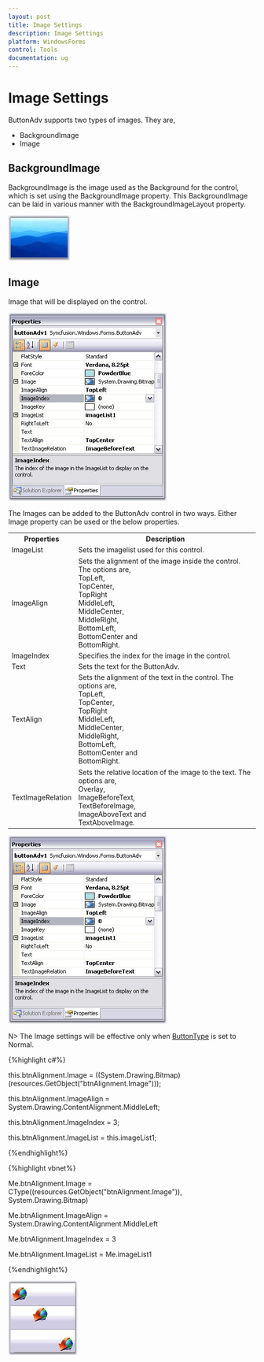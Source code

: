 ```yaml
---
layout: post
title: Image Settings
description: Image Settings
platform: WindowsForms
control: Tools
documentation: ug
---
```


# Image Settings


ButtonAdv supports two types of images. They are,

* BackgroundImage
* Image

## BackgroundImage

BackgroundImage is the image used as the Background for the control, which is set using the BackgroundImage property. This BackgroundImage can be laid in various manner with the BackgroundImageLayout property.

 ![](Overview_images/Overview_img71.jpeg)

## Image

Image that will be displayed on the control.

![](Overview_images/Overview_img73.jpeg) 



The Images can be added to the ButtonAdv control in two ways. Either Image property can be used or the below properties.


<table>
<tr>
<th>
Properties</th><th>
Description</th></tr>
<tr>
<td>
ImageList</td><td>
Sets the imagelist used for this control.</td></tr>
<tr>
<td>
ImageAlign</td><td>
Sets the alignment of the image inside the control. The options are,<br/>
TopLeft,<br/>
TopCenter,<br/>
TopRight<br/>
MiddleLeft,<br/>
MiddleCenter,<br/>
MiddleRight,<br/>
BottomLeft,<br/>
BottomCenter and<br/>
BottomRight.</td></tr>
<tr>
<td>
ImageIndex</td><td>
Specifies the index for the image in the control.</td></tr>
<tr>
<td>
Text</td><td>
Sets the text for the ButtonAdv.</td></tr>
<tr>
<td>
TextAlign</td><td>
Sets the alignment of the text in the control.  The options are,<br/>
TopLeft,<br/>
TopCenter,<br/>
TopRight<br/>
MiddleLeft,<br/>
MiddleCenter,<br/>
MiddleRight,<br/>
BottomLeft,<br/>
BottomCenter and<br/>
BottomRight.</td></tr>
<tr>
<td>
TextImageRelation</td><td>
Sets the relative location of the image to the text. The options are,<br/>
Overlay,<br/>
ImageBeforeText,<br/>
TextBeforeImage,<br/>
ImageAboveText and<br/>
TextAboveImage.</td></tr>
</table>


![](Overview_images/Overview_img73.jpeg) 



N> The Image settings will be effective only when [ButtonType](http://docs.syncfusion.com/windowsforms/buttonadv/buttonadvappearnce#button-types) is set to Normal.



{%highlight c#%}

this.btnAlignment.Image = ((System.Drawing.Bitmap)(resources.GetObject("btnAlignment.Image")));

this.btnAlignment.ImageAlign = System.Drawing.ContentAlignment.MiddleLeft;

this.btnAlignment.ImageIndex = 3;

this.btnAlignment.ImageList = this.imageList1;

{%endhighlight%}

{%highlight vbnet%}



Me.btnAlignment.Image = CType((resources.GetObject("btnAlignment.Image")), System.Drawing.Bitmap) 

Me.btnAlignment.ImageAlign = System.Drawing.ContentAlignment.MiddleLeft 

Me.btnAlignment.ImageIndex = 3 

Me.btnAlignment.ImageList = Me.imageList1

{%endhighlight%}

![](Overview_images/Overview_img75.jpeg) 
